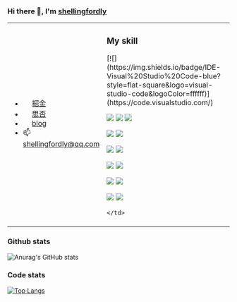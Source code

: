 ### Hi there 👋, I'm [shellingfordly](https://github.com/shellingfordly)

<table>
  <tr>
    <td widtd="50%">
      <ul>
        <li>
          <img src="https://lf3-cdn-tos.bytescm.com/obj/static/xitu_juejin_web/6c61ae65d1c41ae8221a670fa32d05aa.svg" style="width: 16px;" />
          <a href="https://juejin.cn/user/3799557993142535">  掘金</a>
        </li>
        <li>
          <img src="https://cdn.segmentfault.com/r-0e95e93b/static/sf-icon-small.82a498f6.svg" style="width: 16px;" />
          <a href="https://segmentfault.com/u/shellingfordly/">  思否</a>
        </li>
        <li>
          <img src="https://avatars.githubusercontent.com/u/39196952?s=40&v=4" style="width: 16px;" />
          <a href="https://shellingfordly.gitee.io/">  blog</a>
        </li>
        <li>
          <span>📫 </span>
          <a href="shellingfordly@qq.com">  shellingfordly@qq.com</a>
        </li>
      </ul>
    </td>
    <td widtd="50%">
      <h3>My skill</h3>
[![](https://img.shields.io/badge/IDE-Visual%20Studio%20Code-blue?style=flat-square&logo=visual-studio-code&logoColor=ffffff)](https://code.visualstudio.com/)

[![](https://img.shields.io/badge/-HTML5-E34F26?style=flat-square&logo=html5&logoColor=white)](https://html.spec.whatwg.org/)
[![](https://img.shields.io/badge/-CSS3-1572B6?style=flat-square&logo=css3&logoColor=white)](https://www.w3.org/Style/CSS/)
[![](https://img.shields.io/badge/-JavaScript-f7e018?style=flat-square&logo=javascript&logoColor=white)](https://www.ecma-international.org/)

[![](https://img.shields.io/badge/-Less-43853d?style=flat-square&logo=less&logoColor=white)](https://lesscss.org/)
[![](https://img.shields.io/badge/TypeScript-cb3837?style=flat-square&logo=TypeScript&logoColor=ffffff)](https://www.typescriptlang.org/)

[![](https://img.shields.io/badge/-Vue.js-4fc08d?style=flat-square&logo=vue.js&logoColor=ffffff)](https://vuejs.org/)
[![](https://img.shields.io/badge/React-cb3837?style=flat-square&logo=React&logoColor=ffffff)](https://reactjs.org/)

[![](https://img.shields.io/badge/-NPM-cb3837?style=flat-square&logo=npm&logoColor=white)](https://npmjs.com/)
[![](https://img.shields.io/badge/-Yarn-2496ED?style=flat-square&logo=yarn&logoColor=white)](https://yarnpkg.com/)


[![](https://img.shields.io/badge/-Webpack-3776AB?style=flat-square&logo=webpack&logoColor=white)](https://webpack.js.org/)
[![](https://img.shields.io/badge/-vite-646CFF?style=flat-square&logo=vite&logoColor=ffffff)](https://vitejs.dev/)

[![](https://img.shields.io/badge/-Node.js-43853d?style=flat-square&logo=node.js&logoColor=ffffff)](https://nodejs.org/)
[![](https://img.shields.io/badge/-MongoDB-6DB33F?style=flat-square&logo=mongodb&logoColor=white)](https://www.mongodb.com/)

    </td>
  </tr>
  <tr>
    <td></td>
    <td></td>
  </tr>
</table>





### Github stats
![Anurag's GitHub stats](https://github-readme-stats.vercel.app/api?username=shellingfordly&show_icons=true&theme=buefy)


### Code stats

[![Top Langs](https://github-readme-stats.vercel.app/api/top-langs/?username=shellingfordly&theme=buefy)](https://github.com/anuraghazra/github-readme-stats)



